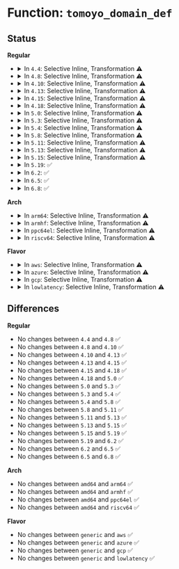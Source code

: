 # Function: <code>tomoyo_domain_def</code>

## Status
<b>Regular</b>
<ul>
<li>
<details>
<summary>In <code>4.4</code>: Selective Inline, Transformation ⚠️</summary>

```c
bool tomoyo_domain_def(const unsigned char *buffer);
```

**Collision:** Unique Global

**Inline:** Selective

**Transformation:** True

**Instances:**

```
In security/tomoyo/util.c (ffffffff81373d40)
Location: security/tomoyo/util.c:571
Inline: True
Direct callers:
  - security/tomoyo/common.c:tomoyo_write_control
  - security/tomoyo/domain.c:tomoyo_assign_namespace
```
**Symbols:**

```
ffffffff81373d40-ffffffff81373d92: tomoyo_domain_def.part.2 (STB_LOCAL)
ffffffff81374510-ffffffff81374528: tomoyo_domain_def (STB_GLOBAL)
```
</details>
</li>
<li>
<details>
<summary>In <code>4.8</code>: Selective Inline, Transformation ⚠️</summary>

```c
bool tomoyo_domain_def(const unsigned char *buffer);
```

**Collision:** Unique Global

**Inline:** Selective

**Transformation:** True

**Instances:**

```
In security/tomoyo/util.c (ffffffff813aa140)
Location: security/tomoyo/util.c:571
Inline: True
Direct callers:
  - security/tomoyo/common.c:tomoyo_write_control
  - security/tomoyo/domain.c:tomoyo_assign_namespace
```
**Symbols:**

```
ffffffff813aa140-ffffffff813aa192: tomoyo_domain_def.part.2 (STB_LOCAL)
ffffffff813aa910-ffffffff813aa928: tomoyo_domain_def (STB_GLOBAL)
```
</details>
</li>
<li>
<details>
<summary>In <code>4.10</code>: Selective Inline, Transformation ⚠️</summary>

```c
bool tomoyo_domain_def(const unsigned char *buffer);
```

**Collision:** Unique Global

**Inline:** Selective

**Transformation:** True

**Instances:**

```
In security/tomoyo/util.c (ffffffff813c0cc0)
Location: security/tomoyo/util.c:571
Inline: True
Direct callers:
  - security/tomoyo/common.c:tomoyo_write_control
  - security/tomoyo/domain.c:tomoyo_assign_namespace
```
**Symbols:**

```
ffffffff813c0cc0-ffffffff813c0d12: tomoyo_domain_def.part.2 (STB_LOCAL)
ffffffff813c1490-ffffffff813c14a8: tomoyo_domain_def (STB_GLOBAL)
```
</details>
</li>
<li>
<details>
<summary>In <code>4.13</code>: Selective Inline, Transformation ⚠️</summary>

```c
bool tomoyo_domain_def(const unsigned char *buffer);
```

**Collision:** Unique Global

**Inline:** Selective

**Transformation:** True

**Instances:**

```
In security/tomoyo/util.c (ffffffff813d7660)
Location: security/tomoyo/util.c:573
Inline: True
Direct callers:
  - security/tomoyo/common.c:tomoyo_write_control
  - security/tomoyo/domain.c:tomoyo_assign_namespace
```
**Symbols:**

```
ffffffff813d7660-ffffffff813d76b2: tomoyo_domain_def.part.3 (STB_LOCAL)
ffffffff813d7e10-ffffffff813d7e28: tomoyo_domain_def (STB_GLOBAL)
```
</details>
</li>
<li>
<details>
<summary>In <code>4.15</code>: Selective Inline, Transformation ⚠️</summary>

```c
bool tomoyo_domain_def(const unsigned char *buffer);
```

**Collision:** Unique Global

**Inline:** Selective

**Transformation:** True

**Instances:**

```
In security/tomoyo/util.c (ffffffff813fdbb0)
Location: security/tomoyo/util.c:553
Inline: True
Direct callers:
  - security/tomoyo/common.c:tomoyo_write_control
  - security/tomoyo/domain.c:tomoyo_assign_namespace
```
**Symbols:**

```
ffffffff813fdbb0-ffffffff813fdc02: tomoyo_domain_def.part.3 (STB_LOCAL)
ffffffff813fe260-ffffffff813fe278: tomoyo_domain_def (STB_GLOBAL)
```
</details>
</li>
<li>
<details>
<summary>In <code>4.18</code>: Selective Inline, Transformation ⚠️</summary>

```c
bool tomoyo_domain_def(const unsigned char *buffer);
```

**Collision:** Unique Global

**Inline:** Selective

**Transformation:** True

**Instances:**

```
In security/tomoyo/util.c (ffffffff8142e480)
Location: security/tomoyo/util.c:553
Inline: True
Direct callers:
  - security/tomoyo/common.c:tomoyo_write_control
  - security/tomoyo/domain.c:tomoyo_assign_namespace
```
**Symbols:**

```
ffffffff8142e480-ffffffff8142e4d2: tomoyo_domain_def.part.3 (STB_LOCAL)
ffffffff8142f160-ffffffff8142f178: tomoyo_domain_def (STB_GLOBAL)
```
</details>
</li>
<li>
<details>
<summary>In <code>5.0</code>: Selective Inline, Transformation ⚠️</summary>

```c
bool tomoyo_domain_def(const unsigned char *buffer);
```

**Collision:** Unique Global

**Inline:** Selective

**Transformation:** True

**Instances:**

```
In security/tomoyo/util.c (ffffffff8144ae50)
Location: security/tomoyo/util.c:553
Inline: True
Direct callers:
  - security/tomoyo/common.c:tomoyo_write_control
  - security/tomoyo/domain.c:tomoyo_assign_namespace
```
**Symbols:**

```
ffffffff8144ae50-ffffffff8144aea2: tomoyo_domain_def.part.4 (STB_LOCAL)
ffffffff8144bb80-ffffffff8144bb98: tomoyo_domain_def (STB_GLOBAL)
```
</details>
</li>
<li>
<details>
<summary>In <code>5.3</code>: Selective Inline, Transformation ⚠️</summary>

```c
bool tomoyo_domain_def(const unsigned char *buffer);
```

**Collision:** Unique Global

**Inline:** Selective

**Transformation:** True

**Instances:**

```
In security/tomoyo/util.c (ffffffff81479200)
Location: security/tomoyo/util.c:563
Inline: True
Direct callers:
  - security/tomoyo/common.c:tomoyo_write_control
  - security/tomoyo/domain.c:tomoyo_assign_namespace
```
**Symbols:**

```
ffffffff81479200-ffffffff81479252: tomoyo_domain_def.part.0 (STB_LOCAL)
ffffffff814798d0-ffffffff814798e8: tomoyo_domain_def (STB_GLOBAL)
```
</details>
</li>
<li>
<details>
<summary>In <code>5.4</code>: Selective Inline, Transformation ⚠️</summary>

```c
bool tomoyo_domain_def(const unsigned char *buffer);
```

**Collision:** Unique Global

**Inline:** Selective

**Transformation:** True

**Instances:**

```
In security/tomoyo/util.c (ffffffff81492f00)
Location: security/tomoyo/util.c:563
Inline: True
Direct callers:
  - security/tomoyo/common.c:tomoyo_write_control
  - security/tomoyo/domain.c:tomoyo_assign_namespace
```
**Symbols:**

```
ffffffff81492f00-ffffffff81492f52: tomoyo_domain_def.part.0 (STB_LOCAL)
ffffffff814935d0-ffffffff814935e8: tomoyo_domain_def (STB_GLOBAL)
```
</details>
</li>
<li>
<details>
<summary>In <code>5.8</code>: Selective Inline, Transformation ⚠️</summary>

```c
bool tomoyo_domain_def(const unsigned char *buffer);
```

**Collision:** Unique Global

**Inline:** Selective

**Transformation:** True

**Instances:**

```
In security/tomoyo/util.c (ffffffff814e9cd0)
Location: security/tomoyo/util.c:563
Inline: True
Direct callers:
  - security/tomoyo/common.c:tomoyo_select_domain
  - security/tomoyo/domain.c:tomoyo_assign_namespace
```
**Symbols:**

```
ffffffff814e9cd0-ffffffff814e9d33: tomoyo_domain_def.part.0 (STB_LOCAL)
ffffffff814ea990-ffffffff814ea9a8: tomoyo_domain_def (STB_GLOBAL)
```
</details>
</li>
<li>
<details>
<summary>In <code>5.11</code>: Selective Inline, Transformation ⚠️</summary>

```c
bool tomoyo_domain_def(const unsigned char *buffer);
```

**Collision:** Unique Global

**Inline:** Selective

**Transformation:** True

**Instances:**

```
In security/tomoyo/util.c (ffffffff81507090)
Location: security/tomoyo/util.c:585
Inline: True
Direct callers:
  - security/tomoyo/common.c:tomoyo_select_domain
  - security/tomoyo/domain.c:tomoyo_assign_namespace
```
**Symbols:**

```
ffffffff81507090-ffffffff815070f3: tomoyo_domain_def.part.0 (STB_LOCAL)
ffffffff81507d90-ffffffff81507da8: tomoyo_domain_def (STB_GLOBAL)
```
</details>
</li>
<li>
<details>
<summary>In <code>5.13</code>: Selective Inline, Transformation ⚠️</summary>

```c
bool tomoyo_domain_def(const unsigned char *buffer);
```

**Collision:** Unique Global

**Inline:** Selective

**Transformation:** True

**Instances:**

```
In security/tomoyo/util.c (ffffffff8150dc20)
Location: security/tomoyo/util.c:585
Inline: True
Direct callers:
  - security/tomoyo/common.c:tomoyo_select_domain
  - security/tomoyo/domain.c:tomoyo_assign_namespace
```
**Symbols:**

```
ffffffff8150dc20-ffffffff8150dc7a: tomoyo_domain_def.part.0 (STB_LOCAL)
ffffffff8150e910-ffffffff8150e928: tomoyo_domain_def (STB_GLOBAL)
```
</details>
</li>
<li>
<details>
<summary>In <code>5.15</code>: Selective Inline, Transformation ⚠️</summary>

```c
bool tomoyo_domain_def(const unsigned char *buffer);
```

**Collision:** Unique Global

**Inline:** Selective

**Transformation:** True

**Instances:**

```
In security/tomoyo/util.c (ffffffff8156b770)
Location: security/tomoyo/util.c:585
Inline: True
Direct callers:
  - security/tomoyo/common.c:tomoyo_select_domain
  - security/tomoyo/domain.c:tomoyo_assign_namespace
```
**Symbols:**

```
ffffffff8156b770-ffffffff8156b7ca: tomoyo_domain_def.part.0 (STB_LOCAL)
ffffffff8156c460-ffffffff8156c478: tomoyo_domain_def (STB_GLOBAL)
```
</details>
</li>
<li>
<details>
<summary>In <code>5.19</code>: ✅</summary>

```c
bool tomoyo_domain_def(const unsigned char *buffer);
```

**Collision:** Unique Global

**Inline:** No

**Transformation:** False

**Instances:**

```
In security/tomoyo/util.c (ffffffff81608650)
Location: security/tomoyo/util.c:585
Inline: False
Direct callers:
  - security/tomoyo/common.c:tomoyo_select_domain
  - security/tomoyo/domain.c:tomoyo_assign_namespace
  - security/tomoyo/util.c:tomoyo_correct_domain
```
**Symbols:**

```
ffffffff81608650-ffffffff816086d9: tomoyo_domain_def (STB_GLOBAL)
```
</details>
</li>
<li>
<details>
<summary>In <code>6.2</code>: ✅</summary>

```c
bool tomoyo_domain_def(const unsigned char *buffer);
```

**Collision:** Unique Global

**Inline:** No

**Transformation:** False

**Instances:**

```
In security/tomoyo/util.c (ffffffff816b9ec0)
Location: security/tomoyo/util.c:585
Inline: False
Direct callers:
  - security/tomoyo/common.c:tomoyo_select_domain
  - security/tomoyo/domain.c:tomoyo_assign_namespace
  - security/tomoyo/util.c:tomoyo_correct_domain
```
**Symbols:**

```
ffffffff816b9ec0-ffffffff816b9f47: tomoyo_domain_def (STB_GLOBAL)
```
</details>
</li>
<li>
<details>
<summary>In <code>6.5</code>: ✅</summary>

```c
bool tomoyo_domain_def(const unsigned char *buffer);
```

**Collision:** Unique Global

**Inline:** No

**Transformation:** False

**Instances:**

```
In security/tomoyo/util.c (ffffffff816f2860)
Location: security/tomoyo/util.c:585
Inline: False
Direct callers:
  - security/tomoyo/common.c:tomoyo_select_domain
  - security/tomoyo/domain.c:tomoyo_assign_namespace
  - security/tomoyo/util.c:tomoyo_correct_domain
```
**Symbols:**

```
ffffffff816f2860-ffffffff816f28e7: tomoyo_domain_def (STB_GLOBAL)
```
</details>
</li>
<li>
<details>
<summary>In <code>6.8</code>: ✅</summary>

```c
bool tomoyo_domain_def(const unsigned char *buffer);
```

**Collision:** Unique Global

**Inline:** No

**Transformation:** False

**Instances:**

```
In security/tomoyo/util.c (ffffffff8172f620)
Location: security/tomoyo/util.c:585
Inline: False
Direct callers:
  - security/tomoyo/common.c:tomoyo_select_domain
  - security/tomoyo/domain.c:tomoyo_assign_namespace
  - security/tomoyo/util.c:tomoyo_correct_domain
```
**Symbols:**

```
ffffffff8172f620-ffffffff8172f6a7: tomoyo_domain_def (STB_GLOBAL)
```
</details>
</li>
</ul>
<b>Arch</b>
<ul>
<li>
<details>
<summary>In <code>arm64</code>: Selective Inline, Transformation ⚠️</summary>

```c
bool tomoyo_domain_def(const unsigned char *buffer);
```

**Collision:** Unique Global

**Inline:** Selective

**Transformation:** True

**Instances:**

```
In security/tomoyo/util.c (ffff800010587f50)
Location: security/tomoyo/util.c:563
Inline: True
Direct callers:
  - security/tomoyo/common.c:tomoyo_write_control
  - security/tomoyo/domain.c:tomoyo_assign_namespace
```
**Symbols:**

```
ffff800010587f50-ffff800010587fd0: tomoyo_domain_def.part.0 (STB_LOCAL)
ffff8000105888b0-ffff8000105888fc: tomoyo_domain_def (STB_GLOBAL)
```
</details>
</li>
<li>
<details>
<summary>In <code>armhf</code>: Selective Inline, Transformation ⚠️</summary>

```c
bool tomoyo_domain_def(const unsigned char *buffer);
```

**Collision:** Unique Global

**Inline:** Selective

**Transformation:** True

**Instances:**

```
In security/tomoyo/util.c (c0739548)
Location: security/tomoyo/util.c:563
Inline: True
Direct callers:
  - security/tomoyo/common.c:tomoyo_write_control
  - security/tomoyo/domain.c:tomoyo_assign_namespace
```
**Symbols:**

```
c0739548-c07395b4: tomoyo_domain_def.part.0 (STB_LOCAL)
c0739cfc-c0739d2c: tomoyo_domain_def (STB_GLOBAL)
```
</details>
</li>
<li>
<details>
<summary>In <code>ppc64el</code>: Selective Inline, Transformation ⚠️</summary>

```c
bool tomoyo_domain_def(const unsigned char *buffer);
```

**Collision:** Unique Global

**Inline:** Selective

**Transformation:** True

**Instances:**

```
In security/tomoyo/util.c (c0000000006f83c0)
Location: security/tomoyo/util.c:563
Inline: True
Direct callers:
  - security/tomoyo/common.c:tomoyo_write_control
  - security/tomoyo/domain.c:tomoyo_assign_namespace
```
**Symbols:**

```
c0000000006f83c0-c0000000006f8478: tomoyo_domain_def.part.0 (STB_LOCAL)
c0000000006f8fc0-c0000000006f8fe8: tomoyo_domain_def (STB_GLOBAL)
```
</details>
</li>
<li>
<details>
<summary>In <code>riscv64</code>: Selective Inline, Transformation ⚠️</summary>

```c
bool tomoyo_domain_def(const unsigned char *buffer);
```

**Collision:** Unique Global

**Inline:** Selective

**Transformation:** True

**Instances:**

```
In security/tomoyo/util.c (ffffffe0003d70de)
Location: security/tomoyo/util.c:563
Inline: True
Direct callers:
  - security/tomoyo/common.c:tomoyo_write_control
  - security/tomoyo/domain.c:tomoyo_assign_namespace
```
**Symbols:**

```
ffffffe0003d70de-ffffffe0003d714e: tomoyo_domain_def.part.0 (STB_LOCAL)
ffffffe0003d78e0-ffffffe0003d7918: tomoyo_domain_def (STB_GLOBAL)
```
</details>
</li>
</ul>
<b>Flavor</b>
<ul>
<li>
<details>
<summary>In <code>aws</code>: Selective Inline, Transformation ⚠️</summary>

```c
bool tomoyo_domain_def(const unsigned char *buffer);
```

**Collision:** Unique Global

**Inline:** Selective

**Transformation:** True

**Instances:**

```
In security/tomoyo/util.c (ffffffff8148b4e0)
Location: security/tomoyo/util.c:563
Inline: True
Direct callers:
  - security/tomoyo/common.c:tomoyo_write_control
  - security/tomoyo/domain.c:tomoyo_assign_namespace
```
**Symbols:**

```
ffffffff8148b4e0-ffffffff8148b532: tomoyo_domain_def.part.0 (STB_LOCAL)
ffffffff8148bbb0-ffffffff8148bbc8: tomoyo_domain_def (STB_GLOBAL)
```
</details>
</li>
<li>
<details>
<summary>In <code>azure</code>: Selective Inline, Transformation ⚠️</summary>

```c
bool tomoyo_domain_def(const unsigned char *buffer);
```

**Collision:** Unique Global

**Inline:** Selective

**Transformation:** True

**Instances:**

```
In security/tomoyo/util.c (ffffffff8147bf00)
Location: security/tomoyo/util.c:563
Inline: True
Direct callers:
  - security/tomoyo/common.c:tomoyo_write_control
  - security/tomoyo/domain.c:tomoyo_assign_namespace
```
**Symbols:**

```
ffffffff8147bf00-ffffffff8147bf52: tomoyo_domain_def.part.0 (STB_LOCAL)
ffffffff8147c5d0-ffffffff8147c5e8: tomoyo_domain_def (STB_GLOBAL)
```
</details>
</li>
<li>
<details>
<summary>In <code>gcp</code>: Selective Inline, Transformation ⚠️</summary>

```c
bool tomoyo_domain_def(const unsigned char *buffer);
```

**Collision:** Unique Global

**Inline:** Selective

**Transformation:** True

**Instances:**

```
In security/tomoyo/util.c (ffffffff81487580)
Location: security/tomoyo/util.c:563
Inline: True
Direct callers:
  - security/tomoyo/common.c:tomoyo_write_control
  - security/tomoyo/domain.c:tomoyo_assign_namespace
```
**Symbols:**

```
ffffffff81487580-ffffffff814875d2: tomoyo_domain_def.part.0 (STB_LOCAL)
ffffffff81487c50-ffffffff81487c68: tomoyo_domain_def (STB_GLOBAL)
```
</details>
</li>
<li>
<details>
<summary>In <code>lowlatency</code>: Selective Inline, Transformation ⚠️</summary>

```c
bool tomoyo_domain_def(const unsigned char *buffer);
```

**Collision:** Unique Global

**Inline:** Selective

**Transformation:** True

**Instances:**

```
In security/tomoyo/util.c (ffffffff8149f0c0)
Location: security/tomoyo/util.c:563
Inline: True
Direct callers:
  - security/tomoyo/common.c:tomoyo_write_control
  - security/tomoyo/domain.c:tomoyo_assign_namespace
```
**Symbols:**

```
ffffffff8149f0c0-ffffffff8149f112: tomoyo_domain_def.part.0 (STB_LOCAL)
ffffffff8149f790-ffffffff8149f7a8: tomoyo_domain_def (STB_GLOBAL)
```
</details>
</li>
</ul>

## Differences
<b>Regular</b>
<ul>
<li>
No changes between <code>4.4</code> and <code>4.8</code> ✅
</li>
<li>
No changes between <code>4.8</code> and <code>4.10</code> ✅
</li>
<li>
No changes between <code>4.10</code> and <code>4.13</code> ✅
</li>
<li>
No changes between <code>4.13</code> and <code>4.15</code> ✅
</li>
<li>
No changes between <code>4.15</code> and <code>4.18</code> ✅
</li>
<li>
No changes between <code>4.18</code> and <code>5.0</code> ✅
</li>
<li>
No changes between <code>5.0</code> and <code>5.3</code> ✅
</li>
<li>
No changes between <code>5.3</code> and <code>5.4</code> ✅
</li>
<li>
No changes between <code>5.4</code> and <code>5.8</code> ✅
</li>
<li>
No changes between <code>5.8</code> and <code>5.11</code> ✅
</li>
<li>
No changes between <code>5.11</code> and <code>5.13</code> ✅
</li>
<li>
No changes between <code>5.13</code> and <code>5.15</code> ✅
</li>
<li>
No changes between <code>5.15</code> and <code>5.19</code> ✅
</li>
<li>
No changes between <code>5.19</code> and <code>6.2</code> ✅
</li>
<li>
No changes between <code>6.2</code> and <code>6.5</code> ✅
</li>
<li>
No changes between <code>6.5</code> and <code>6.8</code> ✅
</li>
</ul>
<b>Arch</b>
<ul>
<li>
No changes between <code>amd64</code> and <code>arm64</code> ✅
</li>
<li>
No changes between <code>amd64</code> and <code>armhf</code> ✅
</li>
<li>
No changes between <code>amd64</code> and <code>ppc64el</code> ✅
</li>
<li>
No changes between <code>amd64</code> and <code>riscv64</code> ✅
</li>
</ul>
<b>Flavor</b>
<ul>
<li>
No changes between <code>generic</code> and <code>aws</code> ✅
</li>
<li>
No changes between <code>generic</code> and <code>azure</code> ✅
</li>
<li>
No changes between <code>generic</code> and <code>gcp</code> ✅
</li>
<li>
No changes between <code>generic</code> and <code>lowlatency</code> ✅
</li>
</ul>
